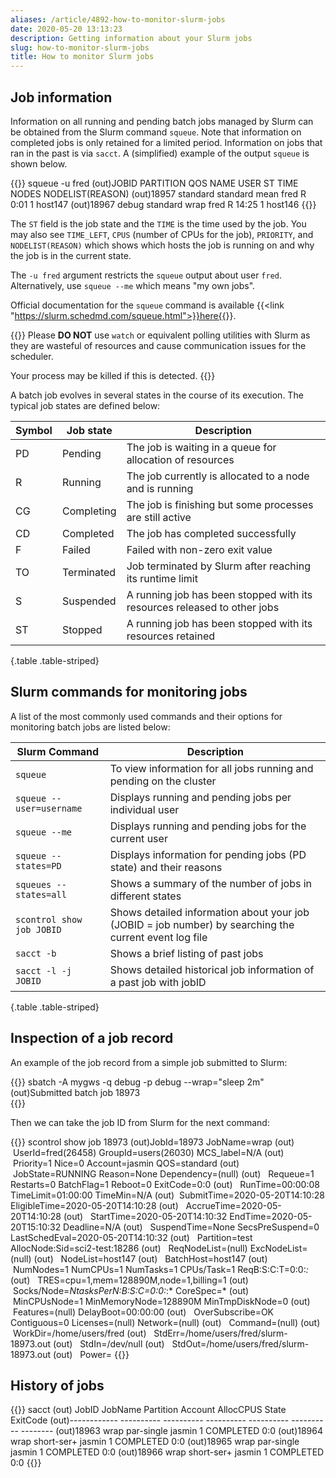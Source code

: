 ```yaml
---
aliases: /article/4892-how-to-monitor-slurm-jobs
date: 2020-05-20 13:13:23
description: Getting information about your Slurm jobs
slug: how-to-monitor-slurm-jobs
title: How to monitor Slurm jobs
---
```


## Job information

Information on all running and pending batch jobs managed by Slurm can be
obtained from the Slurm command `squeue`. Note that information on completed
jobs is only retained for a limited period. Information on jobs that ran in
the past is via `sacct`. A (simplified) example of the output `squeue` is shown below.

{{<command user="fred" host="sci-vm-01">}}
squeue -u fred
(out)JOBID PARTITION       QOS   NAME   USER  ST   TIME  NODES NODELIST(REASON)
(out)18957  standard  standard   mean   fred   R   0:01      1 host147
(out)18967     debug  standard   wrap   fred   R  14:25      1 host146
{{</command>}}

The `ST` field is the job state and the `TIME` is the time used by the
job. You may also see `TIME_LEFT`, `CPUS` (number of CPUs for the job), `PRIORITY`, and `NODELIST(REASON)` which shows which hosts the job is running on and why the job is in the current state.

The `-u fred` argument restricts the `squeue` output about user `fred`. Alternatively,
use `squeue --me` which means "my own jobs".

Official documentation for the `squeue` command is available
{{<link "https://slurm.schedmd.com/squeue.html">}}here{{</link>}}.

{{<alert type="danger">}}
Please **DO NOT** use `watch` or equivalent polling utilities with Slurm
as they are wasteful of resources and cause communication issues for the scheduler.

Your process may be killed if this is detected.
{{</alert>}}

A batch job evolves in several states in the course of its execution. The
typical job states are defined below:

Symbol | Job state  |  Description  
---|---|---
PD  |  Pending  |  The job is waiting in a queue for allocation of resources
R  |  Running  |  The job currently is allocated to a node and is running
CG  |  Completing  |  The job is finishing but some processes are still active
CD  |  Completed  |  The job has completed successfully
F  |  Failed  |  Failed with non-zero exit value
TO  |  Terminated  |  Job terminated by Slurm after reaching its runtime limit
S  |  Suspended  |  A running job has been stopped with its resources released to other jobs
ST  |  Stopped  |  A running job has been stopped with its resources retained
{.table .table-striped}
  
## Slurm commands for monitoring jobs

A list of the most commonly used commands and their options for monitoring
batch jobs are listed below:

Slurm Command  |  Description  
---|---  
`squeue` |  To view information for all jobs running and pending on the cluster  
`squeue --user=username` |  Displays running and pending jobs per individual user
`squeue --me` |  Displays running and pending jobs for the current user
`squeue --states=PD` |  Displays information for pending jobs (PD state) and their reasons  
`squeues --states=all` |  Shows a summary of the number of jobs in different states  
`scontrol show job JOBID` |  Shows detailed information about your job (JOBID = job number) by searching the current event log file  
`sacct -b` |  Shows a brief listing of past jobs
`sacct -l -j JOBID` |  Shows detailed historical job information of a past job with jobID  
{.table .table-striped}
  
## Inspection of a job record

An example of the job record from a simple job submitted to Slurm:

{{<command user="fred" host="sci-vm-01">}}
sbatch -A mygws -q debug -p debug --wrap="sleep 2m"
(out)Submitted batch job 18973  
{{</command>}}

Then we can take the job ID from Slurm for the next command:

{{<command user="fred" host="sci-vm-01">}}
scontrol show job 18973
(out)JobId=18973 JobName=wrap
(out)   UserId=fred(26458) GroupId=users(26030) MCS_label=N/A
(out)   Priority=1 Nice=0 Account=jasmin QOS=standard
(out)   JobState=RUNNING Reason=None Dependency=(null)
(out)   Requeue=1 Restarts=0 BatchFlag=1 Reboot=0 ExitCode=0:0
(out)   RunTime=00:00:08 TimeLimit=01:00:00 TimeMin=N/A
(out)  SubmitTime=2020-05-20T14:10:28 EligibleTime=2020-05-20T14:10:28
(out)   AccrueTime=2020-05-20T14:10:28
(out)   StartTime=2020-05-20T14:10:32 EndTime=2020-05-20T15:10:32 Deadline=N/A
(out)   SuspendTime=None SecsPreSuspend=0 LastSchedEval=2020-05-20T14:10:32
(out)   Partition=test AllocNode:Sid=sci2-test:18286
(out)   ReqNodeList=(null) ExcNodeList=(null)
(out)   NodeList=host147
(out)   BatchHost=host147
(out)   NumNodes=1 NumCPUs=1 NumTasks=1 CPUs/Task=1 ReqB:S:C:T=0:0:*:*
(out)   TRES=cpu=1,mem=128890M,node=1,billing=1
(out)   Socks/Node=*NtasksPerN:B:S:C=0:0:*:* CoreSpec=*
(out)   MinCPUsNode=1 MinMemoryNode=128890M MinTmpDiskNode=0
(out)   Features=(null) DelayBoot=00:00:00
(out)   OverSubscribe=OK Contiguous=0 Licenses=(null) Network=(null)
(out)   Command=(null)
(out)   WorkDir=/home/users/fred
(out)   StdErr=/home/users/fred/slurm-18973.out
(out)   StdIn=/dev/null
(out)   StdOut=/home/users/fred/slurm-18973.out
(out)   Power=
{{</command>}}

## History of jobs

{{<command user="fred" host="sci-vm-01">}}
sacct
(out)        JobID    JobName  Partition    Account  AllocCPUS      State ExitCode
(out)------------ ---------- ---------- ---------- ---------- ---------- --------
(out)18963              wrap par-single     jasmin          1  COMPLETED      0:0
(out)18964              wrap short-ser+     jasmin          1  COMPLETED      0:0
(out)18965              wrap par-single     jasmin          1  COMPLETED      0:0
(out)18966              wrap short-ser+     jasmin          1  COMPLETED      0:0
{{</command>}}
